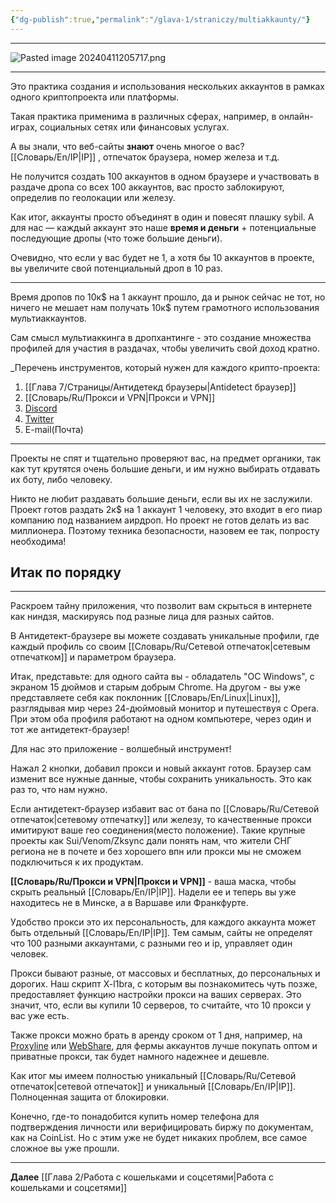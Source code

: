 ```yaml
---
{"dg-publish":true,"permalink":"/glava-1/straniczy/multiakkaunty/"}
---
```



---

![Pasted image 20240411205717.png](/img/user/Images/Pasted%20image%2020240411205717.png)

---

Это практика создания и использования нескольких аккаунтов в рамках одного криптопроекта или платформы.

Такая практика применима в различных сферах, например, в онлайн-играх, социальных сетях или финансовых услугах.

А вы знали, что веб-сайты **знают** очень многое о вас? [[Словарь/En/IP\|IP]] , отпечаток браузера, номер железа и т.д.

Не получится создать 100 аккаунтов в одном браузере и участвовать в раздаче дропа со всех 100 аккаунтов, вас просто заблокируют, определив по геолокации или железу.

Как итог, аккаунты просто объединят в один и повесят плашку sybil. А для нас — каждый аккаунт это наше **время и деньги** + потенциальные последующие дропы (что тоже большие деньги).

Очевидно, что если у вас будет не 1, а хотя бы 10 аккаунтов в проекте, вы увеличите свой потенциальный дроп в 10 раз.

---
Время дропов по 10к$ на 1 аккаунт прошло, да и рынок сейчас не тот, но ничего не мешает нам получать 10к$ путем грамотного использования мультиаккаунтов.

Cам смысл мультиаккинга в дропхантинге - это создание множества профилей для участия в раздачах, чтобы увеличить свой доход кратно.

_Перечень инструментов, который нужен для каждого крипто-проекта:

1. [[Глава 7/Страницы/Антидетекд браузеры\|Antidetect браузер]]
2. [[Словарь/Ru/Прокси и VPN\|Прокси и VPN]]
3. [Discord](https://discord.com)
4. [Twitter](https://twitter.com)
5. E-mail(Почта)

---
Проекты не спят и тщательно проверяют вас, на предмет органики, так как тут крутятся очень большие деньги, и им нужно выбирать отдавать их боту, либо человеку.

Никто не любит раздавать большие деньги, если вы их не заслужили. Проект готов раздать 2к$ на 1 аккаунт 1 человеку, это входит в его пиар компанию под названием аирдроп. Но проект не готов делать из вас миллионера. Поэтому техника безопасности, назовем ее так, попросту необходима!

## Итак по порядку
---
Раскроем тайну приложения, что позволит вам скрыться в интернете как ниндзя, маскируясь под разные лица для разных сайтов.

В Антидетект-браузере вы можете создавать уникальные профили, где каждый профиль со своим [[Словарь/Ru/Сетевой отпечаток\|сетевым отпечатком]] и параметром браузера.

Итак, представьте: для одного сайта вы - обладатель "ОС Windows", с экраном 15 дюймов и старым добрым Chrome. На другом - вы уже представляете себя как поклонник [[Словарь/En/Linux\|Linux]], разглядывая мир через 24-дюймовый монитор и путешествуя с Opera. При этом оба профиля работают на одном компьютере, через один и тот же антидетект-браузер!

Для нас это приложение - волшебный инструмент!

Нажал 2 кнопки, добавил прокси и новый аккаунт готов. Браузер сам изменит все нужные данные, чтобы сохранить уникальность. Это как раз то, что нам нужно.

Если антидетект-браузер избавит вас от бана по [[Словарь/Ru/Сетевой отпечаток\|сетевому отпечатку]]  или железу, то качественные прокси имитируют ваше гео соединения(место положение). Такие крупные проекты как Sui/Venom/Zksync дали понять нам, что жители СНГ региона не в почете и без хорошего впн или прокси мы не сможем подключиться к их продуктам.

**[[Словарь/Ru/Прокси и VPN\|Прокси и VPN]]** - ваша маска, чтобы скрыть реальный [[Словарь/En/IP\|IP]]. Надели ее и теперь вы уже находитесь не в Минске, а в Варшаве или Франкфурте.

Удобство прокси это их персональность, для каждого аккаунта может быть отдельный [[Словарь/En/IP\|IP]]. Тем самым, сайты не определят что 100 разными аккаунтами, с разными гео и ip, управляет один человек.

Прокси бывают разные, от массовых и бесплатных, до персональных и дорогих. Наш скрипт X-l1bra, с которым вы познакомитесь чуть позже, предоставляет функцию настройки прокси на ваших серверах. Это значит, что, если вы купили 10 серверов, то считайте, что 10 прокси у вас уже есть.

Также прокси можно брать в аренду сроком от 1 дня, например, на [Proxyline](https://proxyline.net?ref=139397) или [WebShare](https://www.webshare.io/?referral_code=wkwfna5sxyk3), для фермы аккаунтов лучше покупать оптом и приватные прокси, так будет намного надежнее и дешевле.

Как итог мы имеем полностью уникальный [[Словарь/Ru/Сетевой отпечаток\|сетевой отпечаток]] и уникальный [[Словарь/En/IP\|IP]]. Полноценная защита от блокировки.

Конечно, где-то понадобится купить номер телефона для подтверждения личности или верифицировать биржу по документам, как на CoinList. Но с этим уже не будет никаких проблем, все самое сложное вы уже прошли.

---

**Далее** [[Глава 2/Работа с кошельками и соцсетями\|Работа с кошельками и соцсетями]]